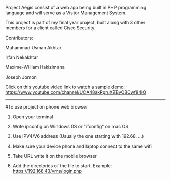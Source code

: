 Project Aegis consist of a web app being built in PHP programming language and will serve as a Visitor Management System.  

This project is part of my final year project, built along with 3 other members for a client called Cisco Security. 

Contributors: 

Muhammad Usman Akhtar 

Irfan Nekakhtar 

Maxime-William Hakizimana

Joseph Jomon 



Click on this youtube video link to watch a sample demo: https://www.youtube.com/channel/UCA48akRpruXZByOBCwf84iQ 

-------------------------------------


#To use  project on phone web browser

1) Open your terminal

2) Write ipconfig on Windows OS or "ifconfig" on mac OS

3) Use IPV4/V6 address (Usually the one starting with 192.68. ...)

4) Make sure your device phone and laptop connect to the same wifi

5) Take URL write it on the mobile browser

6) Add the directories of the file to start. Example: https://192.168.43/vms/login.php 

